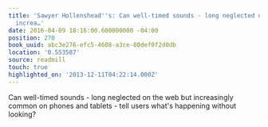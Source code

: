 ```yaml
---
title: 'Sawyer Hollenshead''s: Can well-timed sounds - long neglected on the web but
  increa…'
date: 2016-04-09 18:16:00.600000000 -04:00
position: 270
book_uuid: abc3e276-efc5-4608-a3ce-80def0f2d0db
location: '0.553587'
source: readmill
touch: true
highlighted_on: '2013-12-11T04:22:14.000Z'
---
```


Can well-timed sounds - long neglected on the web but increasingly common on phones and tablets - tell users what's happening without looking?